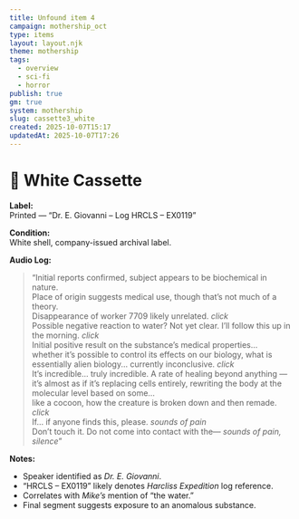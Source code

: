 ```yaml
---
title: Unfound item 4
campaign: mothership_oct
type: items
layout: layout.njk
theme: mothership
tags:
  - overview
  - sci-fi
  - horror
publish: true
gm: true
system: mothership
slug: cassette3_white
created: 2025-10-07T15:17
updatedAt: 2025-10-07T17:26
---
```

# 📼 White Cassette

**Label:**  
Printed — “Dr. E. Giovanni – Log HRCLS – EX0119”

**Condition:**  
White shell, company-issued archival label.

**Audio Log:**  
> “Initial reports confirmed, subject appears to be biochemical in nature.  
> Place of origin suggests medical use, though that’s not much of a theory.  
> Disappearance of worker 7709 likely unrelated. *click*  
> Possible negative reaction to water? Not yet clear. I’ll follow this up in the morning. *click*  
> Initial positive result on the substance’s medical properties...  
> whether it’s possible to control its effects on our biology, what is essentially alien biology... currently inconclusive. *click*  
> It’s incredible... truly incredible. A rate of healing beyond anything — it’s almost as if it’s replacing cells entirely, rewriting the body at the molecular level based on some...  
> like a cocoon, how the creature is broken down and then remade. *click*  
> If... if anyone finds this, please. *sounds of pain*  
> Don’t touch it. Do not come into contact with the— *sounds of pain, silence*”

**Notes:**  
- Speaker identified as *Dr. E. Giovanni*.  
- “HRCLS – EX0119” likely denotes *Harcliss Expedition* log reference.  
- Correlates with *Mike’s* mention of “the water.”  
- Final segment suggests exposure to an anomalous substance.
